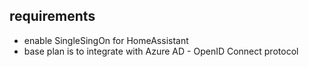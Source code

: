 ## requirements
- enable SingleSingOn for HomeAssistant 
- base plan is to integrate with Azure AD - OpenID Connect protocol

